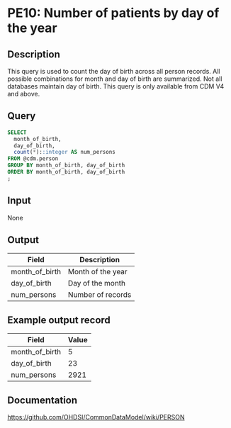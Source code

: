 <!---
Group:person
Name:PE10 Number of patients by day of the year
Author:Patrick Ryan
CDM Version:5.0
-->

# PE10: Number of patients by day of the year

## Description
This query is used to count the day of birth across all person records. All possible combinations for month and day of birth are summarized. Not all databases maintain day of birth. This query is only available from CDM V4 and above.

## Query
```sql
SELECT
  month_of_birth,
  day_of_birth,
  count(*)::integer AS num_persons
FROM @cdm.person
GROUP BY month_of_birth, day_of_birth
ORDER BY month_of_birth, day_of_birth
;
```

## Input

None

## Output

|  Field |  Description |
| --- | --- |
| month_of_birth | Month of the year |
| day_of_birth | Day of the month |
| num_persons | Number of records |

## Example output record

| Field |  Value |
| --- | --- |
| month_of_birth | 5 |
| day_of_birth | 23 |
| num_persons | 2921 |


## Documentation
https://github.com/OHDSI/CommonDataModel/wiki/PERSON
